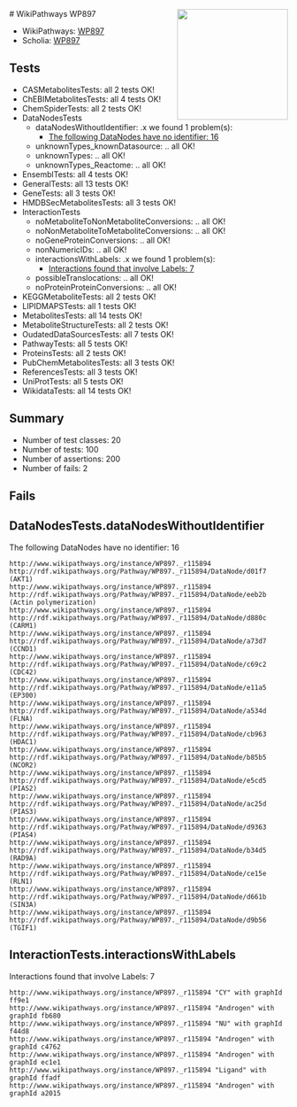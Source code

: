 <img style="float: right; width: 200px" src="https://upload.wikimedia.org/wikipedia/commons/thumb/8/83/Wplogo_with_text_500.png/640px-Wplogo_with_text_500.png" />
# WikiPathways WP897

* WikiPathways: [WP897](https://identifiers.org/wikipathways:WP897)
* Scholia: [WP897](https://scholia.toolforge.org/wikipathways/WP897)
## Tests
* CASMetabolitesTests: all 2 tests OK!
* ChEBIMetabolitesTests: all 4 tests OK!
* ChemSpiderTests: all 2 tests OK!
* DataNodesTests
    * dataNodesWithoutIdentifier: .x we found 1 problem(s):
        * [The following DataNodes have no identifier: 16](#8792c496)
    * unknownTypes_knownDatasource: .. all OK!
    * unknownTypes: .. all OK!
    * unknownTypes_Reactome: .. all OK!
* EnsemblTests: all 4 tests OK!
* GeneralTests: all 13 tests OK!
* GeneTests: all 3 tests OK!
* HMDBSecMetabolitesTests: all 3 tests OK!
* InteractionTests
    * noMetaboliteToNonMetaboliteConversions: .. all OK!
    * noNonMetaboliteToMetaboliteConversions: .. all OK!
    * noGeneProteinConversions: .. all OK!
    * nonNumericIDs: .. all OK!
    * interactionsWithLabels: .x we found 1 problem(s):
        * [Interactions found that involve Labels: 7](#630d267e)
    * possibleTranslocations: .. all OK!
    * noProteinProteinConversions: .. all OK!
* KEGGMetaboliteTests: all 2 tests OK!
* LIPIDMAPSTests: all 1 tests OK!
* MetabolitesTests: all 14 tests OK!
* MetaboliteStructureTests: all 2 tests OK!
* OudatedDataSourcesTests: all 7 tests OK!
* PathwayTests: all 5 tests OK!
* ProteinsTests: all 2 tests OK!
* PubChemMetabolitesTests: all 3 tests OK!
* ReferencesTests: all 3 tests OK!
* UniProtTests: all 5 tests OK!
* WikidataTests: all 14 tests OK!


## Summary

* Number of test classes: 20
* Number of tests: 100
* Number of assertions: 200
* Number of fails: 2

## Fails

<a name="8792c496" />

## DataNodesTests.dataNodesWithoutIdentifier

The following DataNodes have no identifier: 16
```
http://www.wikipathways.org/instance/WP897._r115894 http://rdf.wikipathways.org/Pathway/WP897._r115894/DataNode/d01f7 (AKT1)
http://www.wikipathways.org/instance/WP897._r115894 http://rdf.wikipathways.org/Pathway/WP897._r115894/DataNode/eeb2b (Actin polymerization)
http://www.wikipathways.org/instance/WP897._r115894 http://rdf.wikipathways.org/Pathway/WP897._r115894/DataNode/d880c (CARM1)
http://www.wikipathways.org/instance/WP897._r115894 http://rdf.wikipathways.org/Pathway/WP897._r115894/DataNode/a73d7 (CCND1)
http://www.wikipathways.org/instance/WP897._r115894 http://rdf.wikipathways.org/Pathway/WP897._r115894/DataNode/c69c2 (CDC42)
http://www.wikipathways.org/instance/WP897._r115894 http://rdf.wikipathways.org/Pathway/WP897._r115894/DataNode/e11a5 (EP300)
http://www.wikipathways.org/instance/WP897._r115894 http://rdf.wikipathways.org/Pathway/WP897._r115894/DataNode/a534d (FLNA)
http://www.wikipathways.org/instance/WP897._r115894 http://rdf.wikipathways.org/Pathway/WP897._r115894/DataNode/cb963 (HDAC1)
http://www.wikipathways.org/instance/WP897._r115894 http://rdf.wikipathways.org/Pathway/WP897._r115894/DataNode/b85b5 (NCOR2)
http://www.wikipathways.org/instance/WP897._r115894 http://rdf.wikipathways.org/Pathway/WP897._r115894/DataNode/e5cd5 (PIAS2)
http://www.wikipathways.org/instance/WP897._r115894 http://rdf.wikipathways.org/Pathway/WP897._r115894/DataNode/ac25d (PIAS3)
http://www.wikipathways.org/instance/WP897._r115894 http://rdf.wikipathways.org/Pathway/WP897._r115894/DataNode/d9363 (PIAS4)
http://www.wikipathways.org/instance/WP897._r115894 http://rdf.wikipathways.org/Pathway/WP897._r115894/DataNode/b34d5 (RAD9A)
http://www.wikipathways.org/instance/WP897._r115894 http://rdf.wikipathways.org/Pathway/WP897._r115894/DataNode/ce15e (RLN1)
http://www.wikipathways.org/instance/WP897._r115894 http://rdf.wikipathways.org/Pathway/WP897._r115894/DataNode/d661b (SIN3A)
http://www.wikipathways.org/instance/WP897._r115894 http://rdf.wikipathways.org/Pathway/WP897._r115894/DataNode/d9b56 (TGIF1)
```

<a name="630d267e" />

## InteractionTests.interactionsWithLabels

Interactions found that involve Labels: 7
```
http://www.wikipathways.org/instance/WP897._r115894 "CY" with graphId ff9e1
http://www.wikipathways.org/instance/WP897._r115894 "Androgen" with graphId fb680
http://www.wikipathways.org/instance/WP897._r115894 "NU" with graphId f44d8
http://www.wikipathways.org/instance/WP897._r115894 "Androgen" with graphId c4762
http://www.wikipathways.org/instance/WP897._r115894 "Androgen" with graphId ec1e1
http://www.wikipathways.org/instance/WP897._r115894 "Ligand" with graphId ffadf
http://www.wikipathways.org/instance/WP897._r115894 "Androgen" with graphId a2015
```

